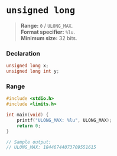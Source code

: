 # `unsigned long`

> **Range:** `0` / `ULONG_MAX`.  
> **Format specifier:** `%lu`.  
> **Minimum size:** 32 bits.

### Declaration

```c
unsigned long x;
unsigned long int y;
```

### Range

```c
#include <stdio.h>
#include <limits.h>

int main(void) {
    printf("ULONG_MAX: %lu", ULONG_MAX);
    return 0;
}

// Sample output:
// ULONG_MAX: 18446744073709551615
```